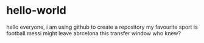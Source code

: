 # hello-world
hello everyone, i am using github to create a repository
my favourite sport is football.messi might leave abrcelona this transfer window who knew?
